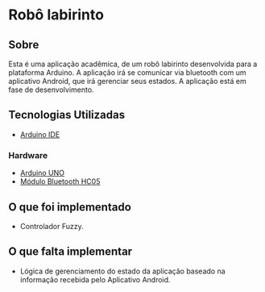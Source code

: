 # Robô labirinto

## Sobre
Esta é uma aplicação acadêmica, de um robô labirinto desenvolvida para a plataforma Arduino. A aplicação irá se comunicar via bluetooth com um aplicativo Android, que irá gerenciar seus estados. A aplicação está em fase de desenvolvimento.

## Tecnologias Utilizadas
* [Arduino IDE](https://www.arduino.cc/)

### Hardware
* [Arduino UNO](https://docs.arduino.cc/resources/datasheets/A000066-datasheet.pdf)
* [Módulo Bluetooth HC05](https://components101.com/sites/default/files/component_datasheet/HC-05%20Datasheet.pdf)

## O que foi implementado
* Controlador Fuzzy.

## O que falta implementar
* Lógica de gerenciamento do estado da aplicação baseado na informação recebida pelo Aplicativo Android.

